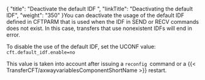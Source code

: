 {
    "title": "Deactivate the default IDF ",
    "linkTitle": "Deactivating the default IDF",
    "weight": "350"
}You can deactivate the usage of the default IDF defined in CFTPARM that is used when the IDF in SEND or RECV commands does not exist. In this case, transfers that use nonexistent IDFs will end in error.

To disable the use of the default IDF, set the UCONF value: <span class="code">`cft.default_idf.enable=no`</span>

This value is taken into account after issuing a <span class="code">`reconfig `</span>command or a {{< TransferCFT/axwayvariablesComponentShortName  >}} restart.
